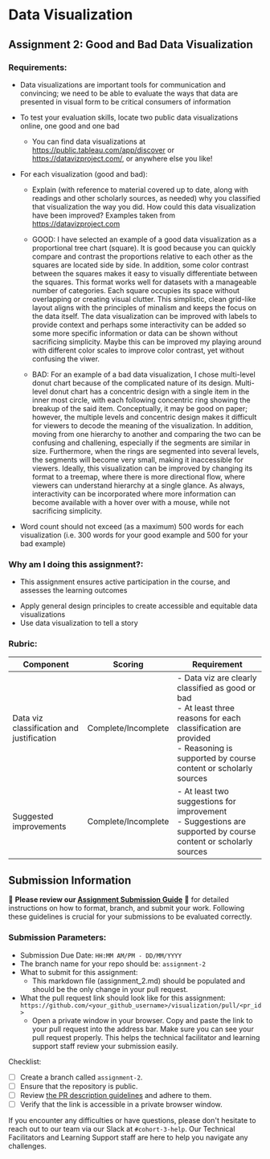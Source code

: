 # Data Visualization

## Assignment 2: Good and Bad Data Visualization

### Requirements:

- Data visualizations are important tools for communication and convincing; we need to be able to evaluate the ways that data are presented in visual form to be critical consumers of information 
- To test your evaluation skills, locate two public data visualizations online, one good and one bad  
    - You can find data visualizations at https://public.tableau.com/app/discover or https://datavizproject.com/, or anywhere else you like! 

- For each visualization (good and bad):  
    - Explain (with reference to material covered up to date, along with readings and other scholarly sources, as needed) why you classified that visualization the way you did. How could this data visualization have been improved?        Examples taken from https://datavizproject.com
      
     - GOOD:
     I have selected an example of a good data visualization as a proportional tree chart (square). It is good because you can quickly compare and contrast the proportions relative to each other as the squares are located side by side. In addition, some color contrast between the squares makes it easy to visually differentiate between the squares. This format works well for datasets with a manageable number of categories. Each square occupies its space without overlapping or creating visual clutter. This simplistic, clean grid-like layout aligns with the principles of minalism and keeps the focus on the data itself. The data visualization can be improved with labels to provide context and perhaps some interactivity can be added so some more specific information or data can be shown without sacrificing simplicity. Maybe this can be improved my playing around with different color scales to improve color contrast, yet without confusing the viwer.


    - BAD:
    For an example of a bad data visualization, I chose multi-level donut chart because of the complicated nature of its design. Multi-level donut chart has a concentric design with a single item in the inner most circle, with each following concentric ring showing the breakup of the said item. Conceptually, it may be good on paper; however, the multiple levels and concentric design makes it difficult for viewers to decode the meaning of the visualization. In addition, moving from one hierarchy to another and comparing the two can be confusing and challening, especially if the segments are similar in size. Furthermore, when the rings are segmented into several levels, the segments will become very small, making it inaccessible for viewers. Ideally, this visualization can be improved by changing its format to a treemap, where there is more directional flow, where viewers can understand hierarchy at a single glance. As always, interactivity can be incorporated where more information can become available with a hover over with a mouse, while not sacrificing simplicity.  



- Word count should not exceed (as a maximum) 500 words for each visualization (i.e. 
300 words for your good example and 500 for your bad example)

### Why am I doing this assignment?:

- This assignment ensures active participation in the course, and assesses the learning outcomes
* Apply general design principles to create accessible and equitable data visualizations
* Use data visualization to tell a story

### Rubric:

| Component               | Scoring   | Requirement                                                 |
|-------------------------|-----------|-------------------------------------------------------------|
| Data viz classification and justification | Complete/Incomplete | - Data viz are clearly classified as good or bad<br />- At least three reasons for each classification are provided<br />- Reasoning is supported by course content or scholarly sources |
| Suggested improvements  | Complete/Incomplete | - At least two suggestions for improvement<br />- Suggestions are supported by course content or scholarly sources |

## Submission Information

🚨 **Please review our [Assignment Submission Guide](https://github.com/UofT-DSI/onboarding/blob/main/onboarding_documents/submissions.md)** 🚨 for detailed instructions on how to format, branch, and submit your work. Following these guidelines is crucial for your submissions to be evaluated correctly.

### Submission Parameters:
* Submission Due Date: `HH:MM AM/PM - DD/MM/YYYY`
* The branch name for your repo should be: `assignment-2`
* What to submit for this assignment:
    * This markdown file (assignment_2.md) should be populated and should be the only change in your pull request.
* What the pull request link should look like for this assignment: `https://github.com/<your_github_username>/visualization/pull/<pr_id>`
    * Open a private window in your browser. Copy and paste the link to your pull request into the address bar. Make sure you can see your pull request properly. This helps the technical facilitator and learning support staff review your submission easily.

Checklist:
- [ ] Create a branch called `assignment-2`.
- [ ] Ensure that the repository is public.
- [ ] Review [the PR description guidelines](https://github.com/UofT-DSI/onboarding/blob/main/onboarding_documents/submissions.md#guidelines-for-pull-request-descriptions) and adhere to them.
- [ ] Verify that the link is accessible in a private browser window.

If you encounter any difficulties or have questions, please don't hesitate to reach out to our team via our Slack at `#cohort-3-help`. Our Technical Facilitators and Learning Support staff are here to help you navigate any challenges.
